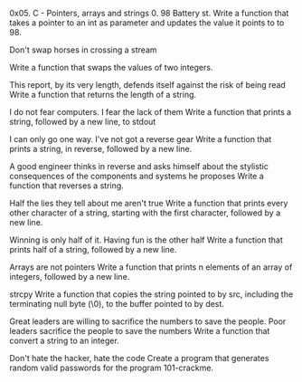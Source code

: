 0x05. C - Pointers, arrays and strings 0. 98 Battery st. Write a function that takes a pointer to an int as parameter and updates the value it points to to 98.

Don't swap horses in crossing a stream

Write a function that swaps the values of two integers.

This report, by its very length, defends itself against the risk of being read Write a function that returns the length of a string.

I do not fear computers. I fear the lack of them Write a function that prints a string, followed by a new line, to stdout

I can only go one way. I've not got a reverse gear Write a function that prints a string, in reverse, followed by a new line.

A good engineer thinks in reverse and asks himself about the stylistic consequences of the components and systems he proposes Write a function that reverses a string.

Half the lies they tell about me aren't true Write a function that prints every other character of a string, starting with the first character, followed by a new line.

Winning is only half of it. Having fun is the other half Write a function that prints half of a string, followed by a new line.

Arrays are not pointers Write a function that prints n elements of an array of integers, followed by a new line.

strcpy Write a function that copies the string pointed to by src, including the terminating null byte (\0), to the buffer pointed to by dest.

Great leaders are willing to sacrifice the numbers to save the people. Poor leaders sacrifice the people to save the numbers Write a function that convert a string to an integer.

Don't hate the hacker, hate the code Create a program that generates random valid passwords for the program 101-crackme.
